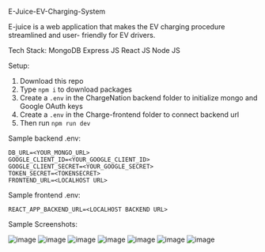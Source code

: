 E-Juice-EV-Charging-System
 
E-juice is a web application that makes the EV charging procedure streamlined and user- friendly for EV drivers.

Tech Stack:
  MongoDB
  Express JS
  React JS
  Node JS
  
Setup:
1. Download this repo
2. Type `npm i` to download packages
3. Create a `.env` in the ChargeNation backend folder to initialize mongo and Google OAuth keys
4. Create a `.env` in the Charge-frontend folder to connect backend url
5. Then run `npm run dev`

Sample backend .env:
```
DB_URL=<YOUR_MONGO_URL>
GOOGLE_CLIENT_ID=<YOUR_GOOGLE_CLIENT_ID>
GOOGLE_CLIENT_SECRET=<YOUR_GOOGLE_SECRET>
TOKEN_SECRET=<TOKENSECRET>
FRONTEND_URL=<LOCALHOST URL>
```
Sample frontend .env:
```
REACT_APP_BACKEND_URL=<LOCALHOST BACKEND URL>
```

Sample Screenshots:

![image](https://user-images.githubusercontent.com/69949038/228967290-bd12e966-fcfe-4586-93ab-80188c7dea78.png)
![image](https://user-images.githubusercontent.com/69949038/228967374-2135c52e-fd21-444f-ac66-da3733160f94.png)
![image](https://user-images.githubusercontent.com/69949038/228967419-45c1f677-e82f-45d0-8207-3ad01e83f7f7.png)
![image](https://user-images.githubusercontent.com/69949038/228967455-fb0fbf10-11a3-4800-b5e0-94911e90fa8b.png)
![image](https://user-images.githubusercontent.com/69949038/228967469-22d4dc45-d011-42c4-8690-2f7db77c1cfb.png)
![image](https://user-images.githubusercontent.com/69949038/228967482-73afbd16-2ec6-43c2-b93e-80215ae23644.png)
![image](https://user-images.githubusercontent.com/69949038/228967495-b54c111f-d29f-4be9-b5be-51ab6a9dee67.png)

  
